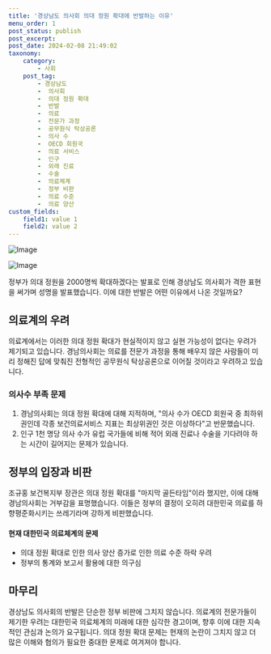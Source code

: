 ```yaml
---
title: '경상남도 의사회 의대 정원 확대에 반발하는 이유'
menu_order: 1
post_status: publish
post_excerpt: 
post_date: 2024-02-08 21:49:02
taxonomy:
    category:
        - 사회
    post_tag:
        - 경상남도
        -  의사회
        -  의대 정원 확대
        -  반발
        -  의료
        -  전문가 과정
        -  공무원식 탁상공론
        -  의사 수
        -  OECD 회원국
        -  의료 서비스
        -  인구
        -  외래 진료
        -  수술
        -  의료체계
        -  정부 비판
        -  의료 수준
        -  의료 양산
custom_fields:
    field1: value 1
    field2: value 2
---
```


![Image](https://imgnews.pstatic.net/image/296/2024/02/08/0000074359_001_20240208091701310.png?type=w647)

![Image](https://imgnews.pstatic.net/image/296/2024/02/08/0000074359_002_20240208091701361.jpg?type=w647)

정부가 의대 정원을 2000명씩 확대하겠다는 발표로 인해 경상남도 의사회가 격한 표현을 써가며 성명을 발표했습니다. 이에 대한 반발은 어떤 이유에서 나온 것일까요?
## 의료계의 우려
의료계에서는 이러한 의대 정원 확대가 현실적이지 않고 실현 가능성이 없다는 우려가 제기되고 있습니다. 경남의사회는 의료를 전문가 과정을 통해 배우지 않은 사람들이 미리 정해진 답에 맞춰진 전형적인 공무원식 탁상공론으로 이어질 것이라고 우려하고 있습니다.
### 의사수 부족 문제
1. 경남의사회는 의대 정원 확대에 대해 지적하며, "의사 수가 OECD 회원국 중 최하위권인데 각종 보건의료서비스 지표는 최상위권인 것은 이상하다"고 반문했습니다.
2. 인구 1천 명당 의사 수가 유럽 국가들에 비해 적어 외래 진료나 수술을 기다려야 하는 시간이 길어지는 문제가 있습니다.
## 정부의 입장과 비판
조규홍 보건복지부 장관은 의대 정원 확대를 "마지막 골든타임"이라 했지만, 이에 대해 경남의사회는 거부감을 표명했습니다. 이들은 정부의 결정이 오히려 대한민국 의료를 하향평준화시키는 쓰레기라며 강하게 비판했습니다.
#### 현재 대한민국 의료체계의 문제
- 의대 정원 확대로 인한 의사 양산 증가로 인한 의료 수준 하락 우려
- 정부의 통계와 보고서 활용에 대한 의구심
## 마무리
경상남도 의사회의 반발은 단순한 정부 비판에 그치지 않습니다. 의료계의 전문가들이 제기한 우려는 대한민국 의료체계의 미래에 대한 심각한 경고이며, 향후 이에 대한 지속적인 관심과 논의가 요구됩니다. 의대 정원 확대 문제는 현재의 논란이 그치지 않고 더 많은 이해와 협의가 필요한 중대한 문제로 여겨져야 합니다.

